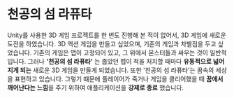 # 천공의 섬 라퓨타

Unity를 사용한 3D 게임 프로젝트를 한 번도 진행해 본 적이 없어서, 3D 게임에 새로운 도전을 하였습니다. 3D 액션 게임을 만들고 싶었으며, 기존의 게임과 차별점을 두고 싶었습니다. 기존의 게임은 맵이 고정되어 있고, 그 위에서 몬스터들과 싸우는 것이 일반적입니다. 그러나 **'천공의 섬 라퓨타'** 는 좁았던 맵이 적을 처치할 때마다 **유동적으로 넓어지게 되는** 새로운 3D 게임을 만들게 되었습니다. 또한 '천공의 섬 라퓨타'는 꿈속의 세상을 표현하고 있습니다. 그렇기 떄문에 플레이어가 죽거나 게임을 클리어했을 때 **꿈에서 깨어난다는 느낌**을 주기 위하여 애플리케이션을 **강제로 종료** 했습니다.
